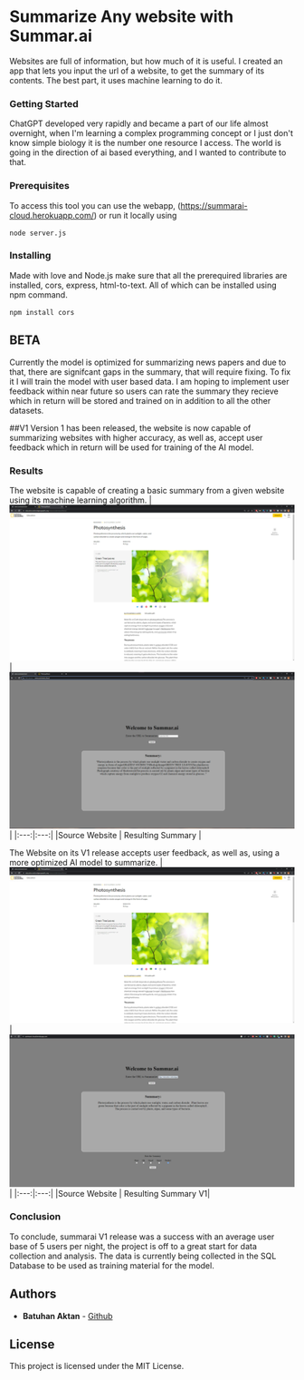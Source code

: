 # Summarize Any website with Summar.ai

Websites are full of information, but how much of it is useful. I created an app that lets you input the url of a website, to get the summary of its contents. The best part, it uses machine learning to do it.


### Getting Started
ChatGPT developed very rapidly and became a part of our life almost overnight, when I'm learning a complex programming concept or I just don't know simple biology it is the number one resource I access. The world is going in the direction of ai based everything, and I wanted to contribute to that. 

### Prerequisites

To access this tool you can use the webapp, (https://summarai-cloud.herokuapp.com/) or run it locally using

```
node server.js
```

### Installing

Made with love and Node.js make sure that all the prerequired libraries are installed, cors, express, html-to-text. All of which can be installed using npm command.

```
npm install cors
```

## BETA
Currently the model is optimized for summarizing news papers and due to that, there are signifcant gaps in the summary, that will require fixing.
To fix it I will train the model with user based data. I am hoping to implement user feedback within near future so users can rate the summary they recieve which in return will be stored and trained on in addition to all the other datasets.

##V1
Version 1 has been released, the website is now capable of summarizing websites with higher accuracy, as well as, accept user feedback which in return will be used for training of the AI model.

### Results

 The website is capable of creating a basic summary from a given website using its machine learning algorithm. 
|![Target Website](https://github.com/BatuhanAktan/PersonalWebsite/blob/master/images/sourceurl.png?raw=true)|![Result](https://github.com/BatuhanAktan/PersonalWebsite/blob/master/images/resultsummarai.png?raw=true)|
|:---:|:---:|
|Source Website | Resulting Summary |

The Website on its V1 release accepts user feedback, as well as, using a more optimized AI model to summarize.
|![Target Website](https://github.com/BatuhanAktan/PersonalWebsite/blob/master/images/sourceurl.png?raw=true)|![V1 Result](https://github.com/BatuhanAktan/PersonalWebsite/blob/master/images/summaraiv1.png?raw=true)|
|:---:|:---:|
|Source Website | Resulting Summary V1|

### Conclusion

To conclude, summarai V1 release was a success with an average user base of 5 users per night, the project is off to a great start for data collection and analysis. The data is currently being collected in the SQL Database to be used as training material for the model.

## Authors

* **Batuhan Aktan** - [Github](https://github.com/BatuhanAktan)

## License

This project is licensed under the MIT License.

